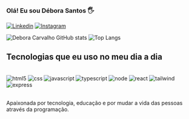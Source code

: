 ### Olá! Eu sou Débora Santos 🖐️

[![Linkedin](https://img.shields.io/badge/LinkedIn-0077B5?style=for-the-badge&logo=linkedin&logoColor=white)](www.linkedin.com/in/debora-santos-da-silva-carvalho-579610174)
[![Instagram](https://img.shields.io/badge/Instagram-E4405F?style=for-the-badge&logo=instagram&logoColor=white)](https://www.instagram.com/debora_ssilva_carvalho)

![Debora Carvalho GitHub stats](https://github-readme-stats.vercel.app/api?username=DeboraSSCarvalho&show_icons=true&theme=radical)
![Top Langs](https://github-readme-stats.vercel.app/api/top-langs/?username=DeboraSSCarvalho&layout=compact)

## Tecnologias que eu uso no meu dia a dia

<div style="display: inline_block"><br/>

<img align="center" alt="html5" src="https://img.shields.io/badge/HTML5-E34F26?style=for-the-badge&logo=html5&logoColor=white"/>
<img align="center" alt="css" src="https://img.shields.io/badge/CSS3-1572B6?style=for-the-badge&logo=css3&logoColor=white"/>
<img align="center" alt="javascript" src="https://img.shields.io/badge/JavaScript-323330?style=for-the-badge&logo=javascript&logoColor=F7DF1E"/>
<img align="center" alt="typescript" src="https://img.shields.io/badge/TypeScript-007ACC?style=for-the-badge&logo=typescript&logoColor=white"/>
<img align="center" alt="node" src="https://img.shields.io/badge/Node.js-43853D?style=for-the-badge&logo=node.js&logoColor=white"/>
<img align="center" alt="react" src="https://img.shields.io/badge/React-20232A?style=for-the-badge&logo=react&logoColor=61DAFB"/>
<img align="center" alt="tailwind" src="https://img.shields.io/badge/Tailwind_CSS-38B2AC?style=for-the-badge&logo=tailwind-css&logoColor=white"/>
<img align="center" alt="express" src="https://img.shields.io/badge/Express.js-404D59?style=for-the-badge"/>
</div></br>

Apaixonada por tecnologia, educação e por mudar a vida das pessoas através da programação.


